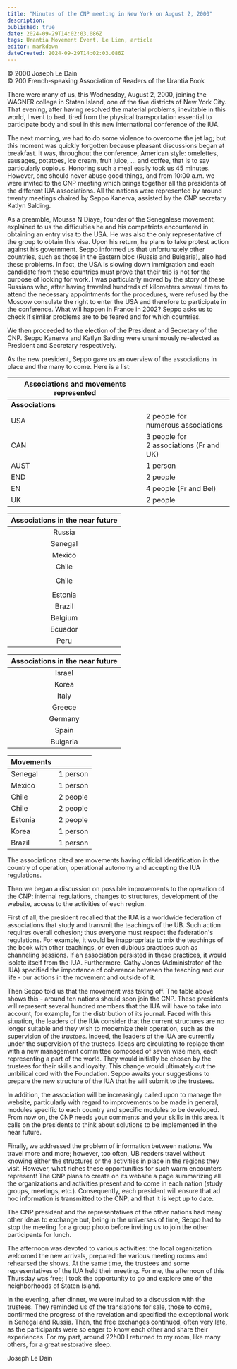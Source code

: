 ```yaml
---
title: "Minutes of the CNP meeting in New York on August 2, 2000"
description: 
published: true
date: 2024-09-29T14:02:03.086Z
tags: Urantia Movement Event, Le Lien, article
editor: markdown
dateCreated: 2024-09-29T14:02:03.086Z
---
```


<p class="v-card v-sheet theme--light grey lighten-3 px-2">© 2000 Joseph Le Dain<br>© 200 French-speaking Association of Readers of the Urantia Book</p>


There were many of us, this Wednesday, August 2, 2000, joining the WAGNER college in Staten Island, one of the five districts of New York City. That evening, after having resolved the material problems, inevitable in this world, I went to bed, tired from the physical transportation essential to participate body and soul in this new international conference of the IUA.

The next morning, we had to do some violence to overcome the jet lag; but this moment was quickly forgotten because pleasant discussions began at breakfast. It was, throughout the conference, American style: omelettes, sausages, potatoes, ice cream, fruit juice, ... and coffee, that is to say particularly copious. Honoring such a meal easily took us 45 minutes. However, one should never abuse good things, and from 10:00 a.m. we were invited to the CNP meeting which brings together all the presidents of the different IUA associations. All the nations were represented by around twenty meetings chaired by Seppo Kanerva, assisted by the CNP secretary Katlyn Salding.

As a preamble, Moussa N'Diaye, founder of the Senegalese movement, explained to us the difficulties he and his compatriots encountered in obtaining an entry visa to the USA. He was also the only representative of the group to obtain this visa. Upon his return, he plans to take protest action against his government. Seppo informed us that unfortunately other countries, such as those in the Eastern bloc (Russia and Bulgaria), also had these problems. In fact, the USA is slowing down immigration and each candidate from these countries must prove that their trip is not for the purpose of looking for work. I was particularly moved by the story of these Russians who, after having traveled hundreds of kilometers several times to attend the necessary appointments for the procedures, were refused by the Moscow consulate the right to enter the USA and therefore to participate in the conference. What will happen in France in 2002? Seppo asks us to check if similar problems are to be feared and for which countries.

We then proceeded to the election of the President and Secretary of the CNP. Seppo Kanerva and Katlyn Salding were unanimously re-elected as President and Secretary respectively.

As the new president, Seppo gave us an overview of the associations in place and the many to come. Here is a list:

| Associations and movements represented | |
| --- | --- |
| **Associations** | |
| USA | 2 people for <br> numerous associations |
| CAN | 3 people for <br> 2 associations (Fr and UK) |
| AUST | 1 person |
| END | 2 people |
| EN | 4 people (Fr and Bel) |
| UK | 2 people |

| Associations in the near future |
| :---: |
| Russia |
| Senegal |
| Mexico |
| Chile |
|  |
| Chile |
|  |
| Estonia |
| Brazil |
| Belgium |
| Ecuador |
| Peru |

| Associations in the near future |
| :---: |
| Israel |
| Korea |
| Italy |
| Greece |
| Germany |
| Spain |
| Bulgaria |

| Movements | |
| --- | --- |
| Senegal | 1 person |
| Mexico | 1 person |
| Chile | 2 people |
| Chile | 2 people |
| Estonia | 2 people |
| Korea | 1 person |
| Brazil | 1 person |

The associations cited are movements having official identification in the country of operation, operational autonomy and accepting the IUA regulations.

Then we began a discussion on possible improvements to the operation of the CNP: internal regulations, changes to structures, development of the website, access to the activities of each region.

First of all, the president recalled that the IUA is a worldwide federation of associations that study and transmit the teachings of the UB. Such action requires overall cohesion; thus everyone must respect the federation's regulations. For example, it would be inappropriate to mix the teachings of the book with other teachings, or even dubious practices such as channeling sessions. If an association persisted in these practices, it would isolate itself from the IUA. Furthermore, Cathy Jones (Administrator of the IUA) specified the importance of coherence between the teaching and our life - our actions in the movement and outside of it.

Then Seppo told us that the movement was taking off. The table above shows this - around ten nations should soon join the CNP. These presidents will represent several hundred members that the IUA will have to take into account, for example, for the distribution of its journal. Faced with this situation, the leaders of the IUA consider that the current structures are no longer suitable and they wish to modernize their operation, such as the supervision of the _trustees_. Indeed, the leaders of the IUA are currently under the supervision of the trustees. Ideas are circulating to replace them with a new management committee composed of seven wise men, each representing a part of the world. They would initially be chosen by the trustees for their skills and loyalty. This change would ultimately cut the umbilical cord with the Foundation. Seppo awaits your suggestions to prepare the new structure of the IUA that he will submit to the trustees.

In addition, the association will be increasingly called upon to manage the website, particularly with regard to improvements to be made in general, modules specific to each country and specific modules to be developed. From now on, the CNP needs your comments and your skills in this area. It calls on the presidents to think about solutions to be implemented in the near future.

Finally, we addressed the problem of information between nations. We travel more and more; however, too often, UB readers travel without knowing either the structures or the activities in place in the regions they visit. However, what riches these opportunities for such warm encounters represent! The CNP plans to create on its website a page summarizing all the organizations and activities present and to come in each nation (study groups, meetings, etc.). Consequently, each president will ensure that ad hoc information is transmitted to the CNP, and that it is kept up to date.

The CNP president and the representatives of the other nations had many other ideas to exchange but, being in the universes of time, Seppo had to stop the meeting for a group photo before inviting us to join the other participants for lunch.

The afternoon was devoted to various activities: the local organization welcomed the new arrivals, prepared the various meeting rooms and rehearsed the shows. At the same time, the trustees and some representatives of the IUA held their meeting. For me, the afternoon of this Thursday was free; I took the opportunity to go and explore one of the neighborhoods of Staten Island.

In the evening, after dinner, we were invited to a discussion with the trustees. They reminded us of the translations for sale, those to come, confirmed the progress of the revelation and specified the exceptional work in Senegal and Russia. Then, the free exchanges continued, often very late, as the participants were so eager to know each other and share their experiences. For my part, around $22 h 00$ I returned to my room, like many others, for a great restorative sleep.

Joseph Le Dain

